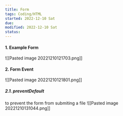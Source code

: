 ```yaml
---
title: Form
tags: Coding/HTML
started: 2022-12-10 Sat
due:
modified: 2022-12-10 Sat
status:
---
```

#### 1. Example Form
![[Pasted image 20221210121703.png]]
#### 2. Form Event
![[Pasted image 20221210121801.png]]
##### 2.1. preventDefault
to prevent the form from submiting a file
![[Pasted image 20221210131044.png]]
